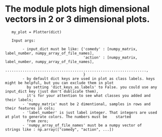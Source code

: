 # The module plots high dimensional vectors in 2 or 3 dimensional plots.

       my_plot = Plotter(dict)
       
       Input args:
        
            - input_dict must be like: {'comedy' : [numpy_matrix, label_number, numpy_array_of_file_names],
                                        'action' : [numpy_matrix, label_number, numpy_array_of_file_names],
                                         .................................................................,
                                        }
            - by default dict keys are used in plot as class labels. keys might be helpful, but you can exclude them in plot
              by setting 'dict_keys_as_labels' to False. you could use any input_dict key (just don't dublicate them), 
              it's for your attention to see what classes you added and their labels;
            - 'numpy_matrix' must be 2 dimentional, samples in rows and their features in cols;
            - 'label_number' is just label integer. That integers are used at plot to generate colors. The numbers must be    started
              from zero;
            - 'numpy_array_of_file_names' must be a numpy vector of strings like : np.array(["comedy", "action", ...])
